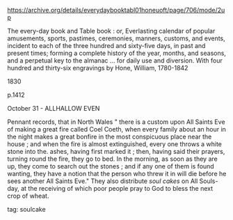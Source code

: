 https://archive.org/details/everydaybooktabl01honeuoft/page/706/mode/2up

The every-day book and Table book : or, Everlasting calendar of popular amusements, sports, pastimes, ceremonies, manners, customs, and events, incident to each of the three hundred and sixty-five days, in past and present times; forming a complete history of the year, months, and seasons, and a perpetual key to the almanac ... for daily use and diversion. With four hundred and thirty-six engravings
by Hone, William, 1780-1842

1830

p.1412

October 31 - ALLHALLOW EVEN

Pennant records, that in North Wales " there is a custom upon All Saints Eve of making a great fire called Coel Coeth, when every family about an hour in the night makes a great bonfire in the most conspicuous place near the house ; and when the fire is almost extinguished, every one throws a white stone into the. ashes, having first marked it ; then, having said their prayers, turning round the fire, they go to bed. In the morning, as soon as they are up, they come to search out the stones ; and if any one of them is found wanting, they have a notion that the person who threw it in will die before he sees another All Saints Eve." They also distribute *soul cakes* on All Souls-day, at the receiving of which poor people pray to God to bless the next crop of wheat.

tag: soulcake
